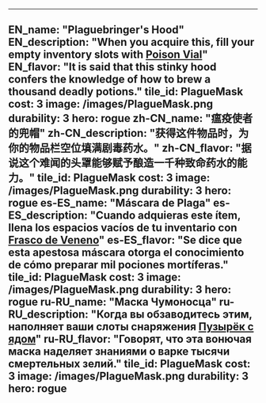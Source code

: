 ---

EN_name: "Plaguebringer's Hood"
EN_description: "When you acquire this, fill your empty inventory slots with <a href = '../en/items#PoisonPotion'>Poison Vial</a>"
EN_flavor: "It is said that this stinky hood confers the knowledge of how to brew a thousand deadly potions."
tile_id: PlagueMask
cost: 3
image: /images/PlagueMask.png
durability: 3
hero: rogue
zh-CN_name: "瘟疫使者的兜帽"
zh-CN_description: "获得这件物品时，为你的物品栏空位填满剧毒药水。"
zh-CN_flavor: "据说这个难闻的头罩能够赋予酿造一千种致命药水的能力。"
tile_id: PlagueMask
cost: 3
image: /images/PlagueMask.png
durability: 3
hero: rogue
es-ES_name: "Máscara de Plaga"
es-ES_description: "Cuando adquieras este ítem, llena los espacios vacíos de tu inventario con <a href = '../es_es/items#PoisonPotion'>Frasco de Veneno</a>"
es-ES_flavor: "Se dice que esta apestosa máscara otorga el conocimiento de cómo preparar mil pociones mortíferas."
tile_id: PlagueMask
cost: 3
image: /images/PlagueMask.png
durability: 3
hero: rogue
ru-RU_name: "Маска Чумоносца"
ru-RU_description: "Когда вы обзаводитесь этим, наполняет ваши слоты снаряжения <a href = '../ru_ru/items#PoisonPotion'>Пузырёк с ядом</a>"
ru-RU_flavor: "Говорят, что эта вонючая маска наделяет знаниями о варке тысячи смертельных зелий."
tile_id: PlagueMask
cost: 3
image: /images/PlagueMask.png
durability: 3
hero: rogue
---